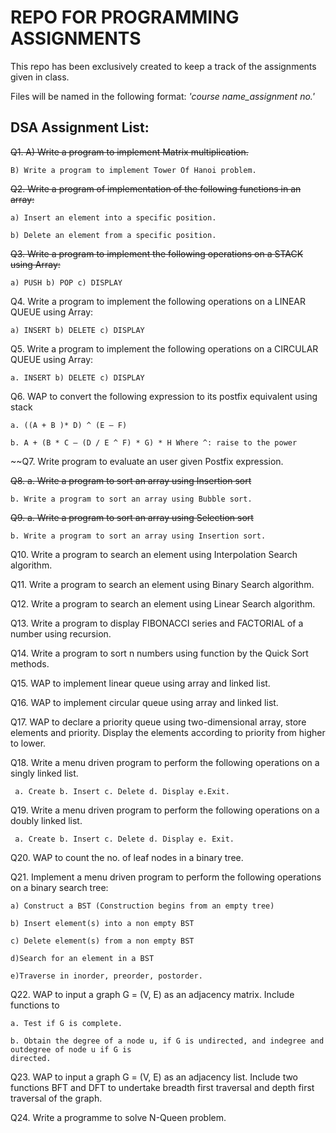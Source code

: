 # REPO FOR PROGRAMMING ASSIGNMENTS

This repo has been exclusively created to keep a track of the assignments given in class.

Files will be named in the following format: *'course name_assignment no.'*

## DSA Assignment List:
~~Q1. A) Write a program to implement Matrix multiplication.~~

    B) Write a program to implement Tower Of Hanoi problem.
    
~~Q2. Write a program of implementation of the following functions in an array:~~

    a) Insert an element into a specific position.
    
    b) Delete an element from a specific position.
    
~~Q3. Write a program to implement the following operations on a STACK using Array:~~

    a) PUSH b) POP c) DISPLAY
    
Q4. Write a program to implement the following operations on a LINEAR QUEUE using Array:

    a) INSERT b) DELETE c) DISPLAY
    
Q5. Write a program to implement the following operations on a CIRCULAR QUEUE using Array:

    a. INSERT b) DELETE c) DISPLAY
    
Q6. WAP to convert the following expression to its postfix equivalent using stack

    a. ((A + B )* D) ^ (E – F)
    
    b. A + (B * C – (D / E ^ F) * G) * H Where ^: raise to the power
    
~~Q7. Write program to evaluate an user given Postfix expression.

~~Q8. a. Write a program to sort an array using Insertion sort~~

    b. Write a program to sort an array using Bubble sort.
    
~~Q9. a. Write a program to sort an array using Selection sort~~

    b. Write a program to sort an array using Insertion sort.
    
Q10. Write a program to search an element using Interpolation Search algorithm.

Q11. Write a program to search an element using Binary Search algorithm.

Q12. Write a program to search an element using Linear Search algorithm.

Q13. Write a program to display FIBONACCI series and FACTORIAL of a number using recursion.

Q14. Write a program to sort n numbers using function by the Quick Sort methods.

Q15. WAP to implement linear queue using array and linked list.

Q16. WAP to implement circular queue using array and linked list.

Q17. WAP to declare a priority queue using two-dimensional array, store elements and priority. Display the
     elements according to priority from higher to lower.
     
Q18. Write a menu driven program to perform the following operations on a singly linked list.

     a. Create b. Insert c. Delete d. Display e.Exit.
     
Q19. Write a menu driven program to perform the following operations on a doubly linked list.

     a. Create b. Insert c. Delete d. Display e. Exit.
     
Q20. WAP to count the no. of leaf nodes in a binary tree.

Q21. Implement a menu driven program to perform the following operations on a binary search tree:

    a) Construct a BST (Construction begins from an empty tree)
    
    b) Insert element(s) into a non empty BST
    
    c) Delete element(s) from a non empty BST
    
    d)Search for an element in a BST
    
    e)Traverse in inorder, preorder, postorder.
    
Q22. WAP to input a graph G = (V, E) as an adjacency matrix. Include functions to

    a. Test if G is complete.
    
    b. Obtain the degree of a node u, if G is undirected, and indegree and outdegree of node u if G is
    directed.
    
Q23. WAP to input a graph G = (V, E) as an adjacency list. Include two functions BFT and DFT to undertake
     breadth first traversal and depth first traversal of the graph.
     
Q24. Write a programme to solve N-Queen problem.
